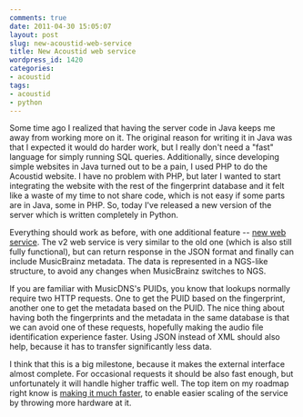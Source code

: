 ```yaml
---
comments: true
date: 2011-04-30 15:05:07
layout: post
slug: new-acoustid-web-service
title: New Acoustid web service
wordpress_id: 1420
categories:
- acoustid
tags:
- acoustid
- python
---
```


Some time ago I realized that having the server code in Java keeps me away from working more on it. The original reason for writing it in Java was that I expected it would do harder work, but I really don't need a "fast" language for simply running SQL queries. Additionally, since developing simple websites in Java turned out to be a pain, I used PHP to do the Acoustid website. I have no problem with PHP, but later I wanted to start integrating the website with the rest of the fingerprint database and it felt like a waste of my time to not share code, which is not easy if some parts are in Java, some in PHP. So, today I've released a new version of the server which is written completely in Python.

Everything should work as before, with one additional feature -- [new web service](http://acoustid.org/webservice). The v2 web service is very similar to the old one (which is also still fully functional), but can return response in the JSON format and finally can include MusicBrainz metadata. The data is represented in a NGS-like structure, to avoid any changes when MusicBrainz switches to NGS.

If you are familiar with MusicDNS's PUIDs, you know that lookups normally require two HTTP requests. One to get the PUID based on the fingerprint, another one to get the metadata based on the PUID. The nice thing about having both the fingerprints and the metadata in the same database is that we can avoid one of these requests, hopefully making the audio file identification experience faster. Using JSON instead of XML should also help, because it has to transfer significantly less data.

I think that this is a big milestone, because it makes the external interface almost complete. For occasional requests it should be also fast enough, but unfortunately it will handle higher traffic well. The top item on my roadmap right know is [making it much faster](https://github.com/lalinsky/acoustid-index), to enable easier scaling of the service by throwing more hardware at it.
